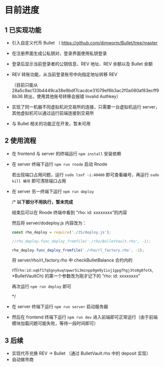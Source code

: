 # 目前进度

## 1 已实现功能

- 引入自定义代币 Bullet （ https://github.com/dimworm/Bullet/tree/master

- 在注册界面生成公私钥对，登录界面使用私钥登录

- 登录后显示当前登录者的公钥信息、REV 地址、REV 余额以及 Bullet 余额

- REV 转账功能，从当前登录账号中向指定地址转移 REV

  （目前只能从 28a5c9ac133b4449ca38e9bdf7cacdce31079ef6b3ac2f0a080af83ecff98b36 转出，使用其他账号转移会报错 Invalid Authkey）

- 实现了同一机器不同虚拟机对交易所的连接，只需要一台虚拟机运行 server，其他虚拟机可以通过运行前端连接到交易所

- 与 Bullet 相关的功能正在开发，暂未可用

## 2 使用流程

- 在 frontend 与 server 的终端运行 `npm install` 安装依赖

- 在 server 终端下运行 `npm run rnode` 启动 Rnode

  若出现端口占用问题，运行 `sudo lsof -i:40400` 即可查看编号，再运行 `sudo kill 编号` 即可清除端口占用

- 在 server 另一终端下运行 `npm run deploy`

  /* **以下部分不用执行，暂未完成**

  结束后可以在 Rnode 终端中看到 “rho: id: xxxxxxxx”的内容

  然后将 server/dodeploy.js 内容改为：

  ```javascript
  const rho_deploy = require('./JS/deploy.js');
  
  //rho_deploy.func_deploy_fromfile('./rho/BulletVault.rho', -1);
  
  rho_deploy.func_deploy_fromfile('./rho/rl_factory.rho', -1);
  ```

  将 server/rho/rl_factory.rho 中 checkBulletBalance 合约内的 

  rl!(`rho:id:xq6f17q5gnykuqtqwwr5i3mznpp9gm9y1ixj1gpgfhgj3to8g8fotk`, *BulletVaultCh) 的第一个参数改为刚才记下的 “rho: id: xxxxxxxx”

  再次运行 `npm run deploy` 即可

  */

- 在 server 终端下运行 `npm run server` 启动服务器

- 然后在 frontend 终端下运行 `npm run dev` 进入前端即可正常运行（由于前端模块加载问题可能失败，等待一段时间即可）

## 3 后续

- 实现代币兑换 REV -> Bullet （通过 BulletVault.rho 中的 deposit 实现）
- 自动做市商
